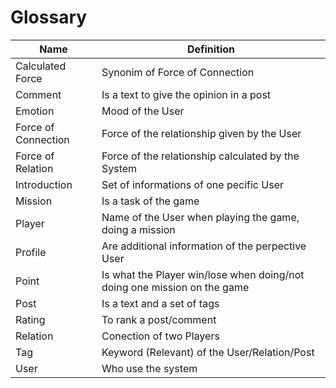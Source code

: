 # Glossary

| Name | Definition |
|------|-----------|
| Calculated Force | Synonim of Force of Connection |
| Comment | Is a text to give the opinion in a post  |
| Emotion | Mood of the User |
| Force of Connection | Force of the relationship given by the User |
| Force of Relation | Force of the relationship calculated by the System |
| Introduction | Set of informations of one pecific User |
| Mission | Is a task of the game |
| Player | Name of the User when playing the game, doing a mission | 
| Profile | Are additional information of the perpective User |
| Point | Is what the Player win/lose when doing/not doing one mission on the game |
| Post | Is a text and a set of tags | 
| Rating | To rank a post/comment |
| Relation | Conection of two Players |
| Tag | Keyword (Relevant) of the User/Relation/Post |
| User | Who use the system | 